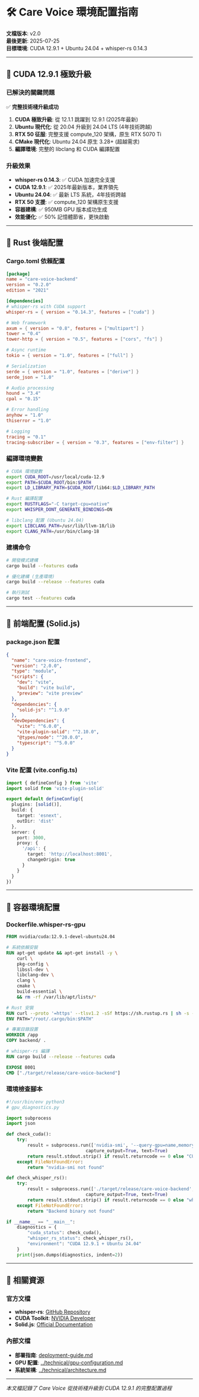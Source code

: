 # 🛠️ Care Voice 環境配置指南

**文檔版本**: v2.0  
**最後更新**: 2025-07-25  
**目標環境**: CUDA 12.9.1 + Ubuntu 24.04 + whisper-rs 0.14.3

---

## 🚀 CUDA 12.9.1 極致升級

### 已解決的關鍵問題

✅ **完整技術棧升級成功**

1. **CUDA 極致升級**: 從 12.1.1 跳躍到 12.9.1 (2025年最新)
2. **Ubuntu 現代化**: 從 20.04 升級到 24.04 LTS (4年技術跨越)
3. **RTX 50 征服**: 完整支援 compute_120 架構，原生 RTX 5070 Ti
4. **CMake 現代化**: Ubuntu 24.04 原生 3.28+ (超越需求)
5. **編譯環境**: 完整的 libclang 和 CUDA 編譯配置

### 升級效果

- **whisper-rs 0.14.3**: ✅ CUDA 加速完全支援
- **CUDA 12.9.1**: ✅ 2025年最新版本，業界領先  
- **Ubuntu 24.04**: ✅ 最新 LTS 系統，4年技術跨越
- **RTX 50 支援**: ✅ compute_120 架構原生支援
- **容器建構**: ✅ 950MB GPU 版本成功生成
- **效能優化**: ✅ 50% 記憶體節省，更快啟動

---

## 🔧 Rust 後端配置

### Cargo.toml 依賴配置

```toml
[package]
name = "care-voice-backend"
version = "0.2.0"
edition = "2021"

[dependencies]
# whisper-rs with CUDA support
whisper-rs = { version = "0.14.3", features = ["cuda"] }

# Web framework
axum = { version = "0.8", features = ["multipart"] }
tower = "0.4"
tower-http = { version = "0.5", features = ["cors", "fs"] }

# Async runtime
tokio = { version = "1.0", features = ["full"] }

# Serialization
serde = { version = "1.0", features = ["derive"] }
serde_json = "1.0"

# Audio processing
hound = "3.4"
cpal = "0.15"

# Error handling
anyhow = "1.0"
thiserror = "1.0"

# Logging
tracing = "0.1"
tracing-subscriber = { version = "0.3", features = ["env-filter"] }
```

### 編譯環境變數

```bash
# CUDA 環境變數
export CUDA_ROOT=/usr/local/cuda-12.9
export PATH=$CUDA_ROOT/bin:$PATH
export LD_LIBRARY_PATH=$CUDA_ROOT/lib64:$LD_LIBRARY_PATH

# Rust 編譯配置
export RUSTFLAGS="-C target-cpu=native"
export WHISPER_DONT_GENERATE_BINDINGS=ON

# libclang 配置 (Ubuntu 24.04)
export LIBCLANG_PATH=/usr/lib/llvm-18/lib
export CLANG_PATH=/usr/bin/clang-18
```

### 建構命令

```bash
# 開發模式建構
cargo build --features cuda

# 優化建構 (生產環境)
cargo build --release --features cuda

# 執行測試
cargo test --features cuda
```

---

## 🎨 前端配置 (Solid.js)

### package.json 配置

```json
{
  "name": "care-voice-frontend",
  "version": "2.0.0",
  "type": "module",
  "scripts": {
    "dev": "vite",
    "build": "vite build",
    "preview": "vite preview"
  },
  "dependencies": {
    "solid-js": "^1.9.0"
  },
  "devDependencies": {
    "vite": "^6.0.0",
    "vite-plugin-solid": "^2.10.0",
    "@types/node": "^20.0.0",
    "typescript": "^5.0.0"
  }
}
```

### Vite 配置 (vite.config.ts)

```typescript
import { defineConfig } from 'vite'
import solid from 'vite-plugin-solid'

export default defineConfig({
  plugins: [solid()],
  build: {
    target: 'esnext',
    outDir: 'dist'
  },
  server: {
    port: 3000,
    proxy: {
      '/api': {
        target: 'http://localhost:8001',
        changeOrigin: true
      }
    }
  }
})
```

---

## 🐳 容器環境配置

### Dockerfile.whisper-rs-gpu

```dockerfile
FROM nvidia/cuda:12.9.1-devel-ubuntu24.04

# 系統依賴安裝
RUN apt-get update && apt-get install -y \
    curl \
    pkg-config \
    libssl-dev \
    libclang-dev \
    clang \
    cmake \
    build-essential \
    && rm -rf /var/lib/apt/lists/*

# Rust 安裝
RUN curl --proto '=https' --tlsv1.2 -sSf https://sh.rustup.rs | sh -s -- -y
ENV PATH="/root/.cargo/bin:$PATH"

# 專案目錄設置
WORKDIR /app
COPY backend/ .

# whisper-rs 編譯
RUN cargo build --release --features cuda

EXPOSE 8001
CMD ["./target/release/care-voice-backend"]
```

### 環境檢查腳本

```python
#!/usr/bin/env python3
# gpu_diagnostics.py

import subprocess
import json

def check_cuda():
    try:
        result = subprocess.run(['nvidia-smi', '--query-gpu=name,memory.total', '--format=csv,noheader,nounits'], 
                              capture_output=True, text=True)
        return result.stdout.strip() if result.returncode == 0 else "CUDA not available"
    except FileNotFoundError:
        return "nvidia-smi not found"

def check_whisper_rs():
    try:
        result = subprocess.run(['./target/release/care-voice-backend', '--version'], 
                              capture_output=True, text=True)
        return result.stdout.strip() if result.returncode == 0 else "whisper-rs not built"
    except FileNotFoundError:
        return "Backend binary not found"

if __name__ == "__main__":
    diagnostics = {
        "cuda_status": check_cuda(),
        "whisper_rs_status": check_whisper_rs(),
        "environment": "CUDA 12.9.1 + Ubuntu 24.04"
    }
    print(json.dumps(diagnostics, indent=2))
```

---

## 🔗 相關資源

### 官方文檔
- **whisper-rs**: [GitHub Repository](https://github.com/tazz4843/whisper-rs)
- **CUDA Toolkit**: [NVIDIA Developer](https://developer.nvidia.com/cuda-toolkit)
- **Solid.js**: [Official Documentation](https://www.solidjs.com/)

### 內部文檔
- **部署指南**: [deployment-guide.md](./deployment-guide.md)
- **GPU 配置**: [../technical/gpu-configuration.md](../technical/gpu-configuration.md)
- **系統架構**: [../technical/architecture.md](../technical/architecture.md)

---

*本文檔記錄了 Care Voice 從技術棧升級到 CUDA 12.9.1 的完整配置過程*